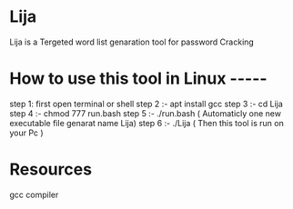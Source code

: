 # Lija
Lija is a Tergeted word list genaration tool for password Cracking

# How to use this tool in Linux  -----
step 1:  first open terminal or shell
step 2  :- apt install gcc
step 3 :- cd Lija
step 4 :- chmod 777 run.bash
step 5 :- ./run.bash    ( Automaticly one new executable file genarat name Lija)
step 6 :- ./Lija        ( Then this tool is run on your Pc )

# Resources

gcc compiler
